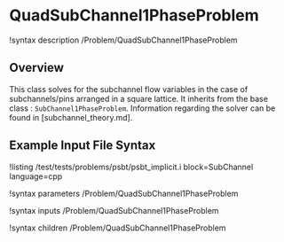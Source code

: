 # QuadSubChannel1PhaseProblem

!syntax description /Problem/QuadSubChannel1PhaseProblem

## Overview

<!-- -->

This class solves for the subchannel flow variables in the case of subchannels/pins arranged in a square lattice.
It inherits from the base class : `SubChannel1PhaseProblem`. Information regarding the solver can be found in [subchannel_theory.md].

## Example Input File Syntax

!listing /test/tests/problems/psbt/psbt_implicit.i block=SubChannel language=cpp

!syntax parameters /Problem/QuadSubChannel1PhaseProblem

!syntax inputs /Problem/QuadSubChannel1PhaseProblem

!syntax children /Problem/QuadSubChannel1PhaseProblem
